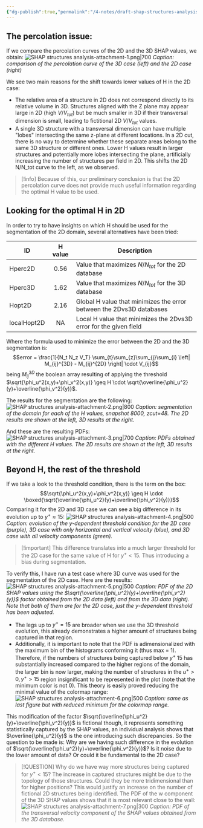 ```yaml
---
{"dg-publish":true,"permalink":"/4-notes/draft-shap-structures-analysis/"}
---
```


## The percolation issue:
If we compare the percolation curves of the 2D and the 3D SHAP values, we obtain:
![SHAP structures analysis-attachment-1.png|700](/img/user/9%20Operational/91%20Assets/SHAP%20structures%20analysis-attachment-1.png)
*Caption: comparison of the percolation curve of the 3D case (left) and the 2D case (right)*

We see two main reasons for the shift towards lower values of H in the 2D case:
- The relative area of a structure in 2D does not correspond directly to its relative volume in 3D. Structures aligned with the Z plane may appear large in 2D (high $V/V_{tot}$) but be much smaller in 3D if their transversal dimension is small, leading to fictitional 2D $V/V_{tot}$ values.
- A single 3D structure with a transversal dimension can have multiple "lobes" intersecting the same z-plane at different locations. In a 2D cut, there is no way to determine whether these separate areas belong to the same 3D structure or different ones. Lower H values result in larger structures and potentially more lobes intersecting the plane, artificially increasing the number of structures per field in 2D. This shifts the 2D N/N_tot curve to the left, as we observed.

> [!info] Because of this, our preliminary conclusion is that the 2D percolation curve does not provide much useful information regarding the optimal H value to be used.

## Looking for the optimal H in 2D
In order to try to have insights on which H should be used for the segmentation of the 2D domain, several alternatives have been tried:

| ID          | H value | Description                                                          |
| ----------- | :-----: | -------------------------------------------------------------------- |
| Hperc2D     |  0.56   | Value that maximizes $N/N_{tot}$ for the 2D database                 |
| Hperc3D     |  1.62   | Value that maximizes $N/N_{tot}$ for the 3D database                 |
| Hopt2D      |  2.16   | Global H value that minimizes the error between the 2Dvs3D databases |
| localHopt2D |   NA    | Local H value that minimizes the 2Dvs3D error for the given field    |

Where the formula used to minimize the error between the 2D and the 3D segmentation is:
$$error = \frac{1}{N_t N_z V_T} \sum_{t}\sum_{z}\sum_{j}\sum_{i} \left| M_{ij}^{3D} - M_{ij}^{2D} \right| \cdot V_{ij}$$
being $M_{ij}^{3D}$ the boolean array resulting of applying the threshold $\sqrt{\phi_u^2(x,y)+\phi_v^2(x,y)} \geq H \cdot \sqrt{\overline{\phi_u^2}(y)+\overline{\phi_v^2}(y)}$.

The results for the segmentation are the following:
![SHAP structures analysis-attachment-2.png|800](/img/user/9%20Operational/91%20Assets/SHAP%20structures%20analysis-attachment-2.png)
*Caption: segmentation of the domain for each of the H values, snapshot 8000, zcut=48. The 2D results are shown at the left, 3D results at the right.*

And these are the resulting PDFs:
![SHAP structures analysis-attachment-3.png|700](/img/user/9%20Operational/91%20Assets/SHAP%20structures%20analysis-attachment-3.png)
*Caption: PDFs obtained with the different H values. The 2D results are shown at the left, 3D results at the right.*

## Beyond H, the rest of the threshold
If we take a look to the threshold condition, there is the term on the box:
$$\sqrt{\phi_u^2(x,y)+\phi_v^2(x,y)} \geq H \cdot \boxed{\sqrt{\overline{\phi_u^2}(y)+\overline{\phi_v^2}(y)}}$$
Comparing it for the 2D and 3D case we can see a big difference in its evolution up to $y^+\approx 15$:
![SHAP structures analysis-attachment-4.png|500](/img/user/9%20Operational/91%20Assets/SHAP%20structures%20analysis-attachment-4.png)
*Caption: evolution of the y-dependent threshold condition for the 2D case (purple), 3D case with only horizontal and vertical velocity (blue), and 3D case with all velocity components (green).*

> [!important] This difference translates into a much larger threshold for the 2D case for the same value of H for $y^+<15$. Thus introducing a bias during segmentation.

To verify this, I have run a test case where 3D curve was used for the segmentation of the 2D case. Here are the results:
![SHAP structures analysis-attachment-5.png|500](/img/user/9%20Operational/91%20Assets/SHAP%20structures%20analysis-attachment-5.png) 
*Caption: PDF of the 2D SHAP values using the $\sqrt{\overline{\phi_u^2}(y)+\overline{\phi_v^2}(y)}$ factor obtained from the 2D data (left) and from the 3D data (right). Note that both of them are for the 2D case, just the y-dependent threshold has been adjusted.*

- The legs up to $y^+=15$ are broader when we use the 3D threshold evolution, this already demonstrates a higher amount of structures being captured in that region. 
- Additionally, it is important to note that the PDF is adimensionalized with the maximum bin of the histograms conforming it (thus max = 1). Therefore, if the numbers of structures being captured below $y^+$ 15 has substantially increased compared to the higher regions of the domain, the larger bin is now larger, making the number of structures in the $u^+>0, y^+>15$ region insignificant to be represented in the plot (note that the minimum color is not 0).
  This theory is easily proved reducing the minimal value of the colormap range:
![SHAP structures analysis-attachment-6.png|500](/img/user/9%20Operational/91%20Assets/SHAP%20structures%20analysis-attachment-6.png)
*Caption: same as last figure but with reduced minimum for the colormap range.*

This modification of the factor $\sqrt{\overline{\phi_u^2}(y)+\overline{\phi_v^2}(y)}$ is fictional though, it represents something statistically captured by the SHAP values, an individual analysis shows that $\overline{\phi_u^2}(y)$ is the one introducing such discrepancies. So the question to be made is: Why are we having such difference in the evolution of $\sqrt{\overline{\phi_u^2}(y)+\overline{\phi_v^2}(y)}$? Is it noise due to the lower amount of data? Or could it be fundamental to the 2D case?

> [!QUESTION] Why do we have way more structures being captured for $y^+<15$?
> The increase in captured structures might be due to the topology of those structures. Could they be more tridimensional than for higher positions? This would justify an increase on the number of fictional 2D structures being identified. The PDF of the w component of the 3D SHAP values shows that it is most relevant close to the wall:
> ![SHAP structures analysis-attachment-7.png|300](/img/user/9%20Operational/91%20Assets/SHAP%20structures%20analysis-attachment-7.png)
> *Caption: PDF of the transversal velocity component of the SHAP values obtained from the 3D database.*




